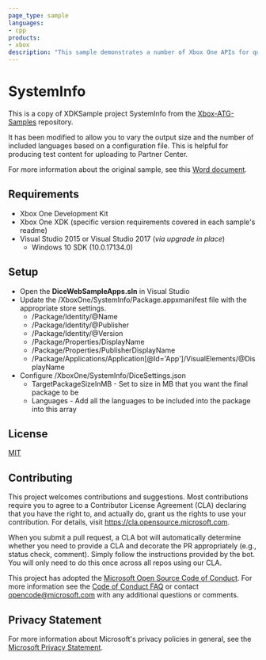 ```yaml
---
page_type: sample
languages:
- cpp
products:
- xbox
description: "This sample demonstrates a number of Xbox One APIs for querying system information and hardware capabilities."
---
```


# SystemInfo

This is a copy of XDKSample project SystemInfo from the [Xbox-ATG-Samples](https://github.com/microsoft/Xbox-ATG-Samples/blob/master/XDKSamples/System/SystemInfo) repository.

It has been modified to allow you to vary the output size and the number of included languages based on a configuration file. This is helpful for producing test content for uploading to Partner Center.

For more information about the original sample, see this [Word document](https://github.com/microsoft/Xbox-ATG-Samples/blob/master/XDKSamples/System/SystemInfo/Readme.docx).

## Requirements
* Xbox One Development Kit
* Xbox One XDK (specific version requirements covered in each sample's readme)
* Visual Studio 2015 or Visual Studio 2017 (_via upgrade in place_)
  * Windows 10 SDK (10.0.17134.0)

## Setup

- Open the **DiceWebSampleApps.sln** in Visual Studio
- Update the /XboxOne/SystemInfo/Package.appxmanifest file with the appropriate store settings.
  - /Package/Identity/@Name
  - /Package/Identity/@Publisher
  - /Package/Identity/@Version
  - /Package/Properties/DisplayName
  - /Package/Properties/PublisherDisplayName
  - /Package/Applications/Application[@Id='App']/VisualElements/@DisplayName
- Configure /XboxOne/SystemInfo/DiceSettings.json
  - TargetPackageSizeInMB - Set to size in MB that you want the final package to be
  - Languages - Add all the languages to be included into the package into this array

## License

[MIT](../../LICENSE)

## Contributing

This project welcomes contributions and suggestions.  Most contributions require you to agree to a
Contributor License Agreement (CLA) declaring that you have the right to, and actually do, grant us
the rights to use your contribution. For details, visit https://cla.opensource.microsoft.com.

When you submit a pull request, a CLA bot will automatically determine whether you need to provide
a CLA and decorate the PR appropriately (e.g., status check, comment). Simply follow the instructions
provided by the bot. You will only need to do this once across all repos using our CLA.

This project has adopted the [Microsoft Open Source Code of Conduct](https://opensource.microsoft.com/codeofconduct/).
For more information see the [Code of Conduct FAQ](https://opensource.microsoft.com/codeofconduct/faq/) or
contact [opencode@microsoft.com](mailto:opencode@microsoft.com) with any additional questions or comments.

## Privacy Statement

For more information about Microsoft's privacy policies in general, see the [Microsoft Privacy Statement](https://privacy.microsoft.com/en-us/privacystatement/).